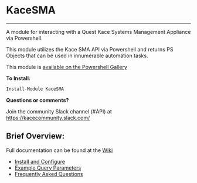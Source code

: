 # KaceSMA
---

A module for interacting with a Quest Kace Systems Management Appliance via Powershell.

This module utilizes the Kace SMA API via Powershell and returns PS Objects that can be used in innumerable automation tasks.

This module is [available on the Powershell Gallery](https://www.powershellgallery.com/packages/KaceSMA/)

**To Install:**
````powershell
Install-Module KaceSMA
````

**Questions or comments?**

Join the community Slack channel (#API) at https://kacecommunity.slack.com/

Brief Overview:
---
Full documentation can be found at the [Wiki](https://gitlab.com/ArtisanByteCrafter/KaceSMA/wikis/home)


* [Install and Configure](https://gitlab.com/ArtisanByteCrafter/KaceSMA/wikis/setup-and-import-the-KaceSMA-module)
* [Example Query Parameters](https://gitlab.com/ArtisanByteCrafter/KaceSMA/wikis/example-query-parameters)
* [Frequently Asked Questions](https://gitlab.com/ArtisanByteCrafter/KaceSMA/wikis/faq)

